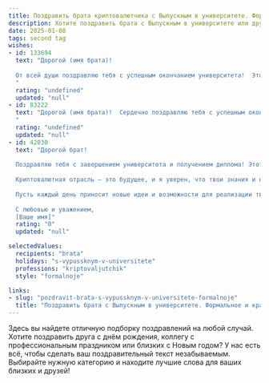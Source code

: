 ```yaml
---
title: Поздравить брата криптовалютчика с Выпускным в университете. Формальное и красивое
description: Хотите поздравить брата с Выпускным в университете или другим праздником? Наш ИИ создаст незабываемое поздравление, а вы обязательно выделитесь среди других.  
date: 2025-01-08
tags: second tag
wishes:
- id: 133694
  text: "Дорогой (имя брата)!
  
  От всей души поздравляю тебя с успешным окончанием университета!  Это значимое событие, которое знаменует начало твоего профессионального пути в увлекательной и перспективной сфере криптовалют. Желаю тебе  ярких достижений,  смелых идей и  неиссякаемой энергии в твоей будущей карьере. Пусть  твои знания и талант помогут тебе  завоевать новые вершины и добиться  замечательных результатов.  Горжусь тобой!
  "
  rating: "undefined"
  updated: "null"
- id: 83222
  text: "Дорогой (имя брата)!  Сердечно поздравляю тебя с успешным окончанием университета!  Твой выбор профессии криптовалютчика свидетельствует о смелости, проницательности и стремлении к инновациям. Желаю тебе дальнейших успехов в профессиональной деятельности,  реализации всех твоих амбиций и достижения  вершин в  динамичном мире криптовалют.  Пусть твой путь будет полон  интересных проектов и  значительных достижений!
  "
  rating: "undefined"
  updated: "null"
- id: 42030
  text: "Дорогой брат!
  
  Поздравляю тебя с завершением университета и получением диплома! Этот важный этап в твоей жизни стал результатом упорного труда, настойчивости и стремления к знаниям.
  
  Криптовалютная отрасль – это будущее, и я уверен, что твои знания и навыки помогут тебе достичь больших высот в этой динамично развивающейся сфере. Желаю тебе уверенности, удачи и новых профессиональных свершений на этом увлекательном пути.
  
  Пусть каждый день приносит новые идеи и возможности для реализации твоих амбициозных планов. Горжусь тобой и желаю только счастья и успехов в жизни!
  
  С любовью и уважением,
  [Ваше имя]"
  rating: "0"
  updated: "null"

selectedValues:
  recipients: "brata"
  holidays: "s-vypussknym-v-universitete"
  professions: "kriptovaljutchik"
  style: "formalnoje"

links:
- slug: "pozdravit-brata-s-vypussknym-v-universitete-formalnoje"
  title: "Поздравить брата с Выпускным в университете. Формальное и красивое"
---
```


Здесь вы найдете отличную подборку поздравлений на любой случай. 
Хотите поздравить друга с днём рождения, коллегу с профессиональным праздником или близких с Новым годом? У нас есть всё, чтобы сделать ваш поздравительный текст незабываемым. Выбирайте нужную категорию и находите лучшие слова для ваших близких и друзей!
